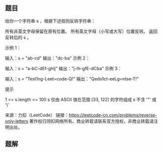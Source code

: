 ## 题目

给你一个字符串 s ，根据下述规则反转字符串：

所有非英文字母保留在原有位置。
所有英文字母（小写或大写）位置反转。
返回反转后的 s 。

 

示例 1：

输入：s = "ab-cd"
输出："dc-ba"
示例 2：

输入：s = "a-bC-dEf-ghIj"
输出："j-Ih-gfE-dCba"
示例 3：

输入：s = "Test1ng-Leet=code-Q!"
输出："Qedo1ct-eeLg=ntse-T!"


提示

1 <= s.length <= 100
s 仅由 ASCII 值在范围 [33, 122] 的字符组成
s 不含 '\"' 或 '\\'

来源：力扣（LeetCode）
链接：https://leetcode-cn.com/problems/reverse-only-letters
著作权归领扣网络所有。商业转载请联系官方授权，非商业转载请注明出处。

## 题解

```c++
```

